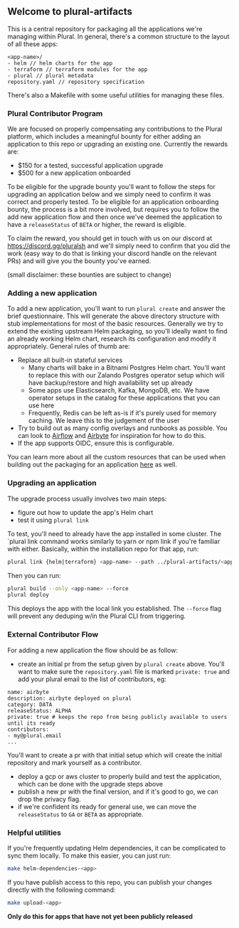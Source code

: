 ## Welcome to plural-artifacts

This is a central repository for packaging all the applications we're managing within Plural.  In general, there's a common structure to the layout of all these apps:

```
<app-name>/
- helm // helm charts for the app
- terraform // terraform modules for the app
- plural // plural metadata
repository.yaml // repository specification
```

There's also a Makefile with some useful utilities for managing these files.


### Plural Contributor Program

We are focused on properly compensating any contributions to the Plural platform, which includes a meaningful bounty for either adding an application to this repo or upgrading an existing one.  Currently the rewards are:

* $150 for a tested, successful application upgrade
* $500 for a new application onboarded

To be eligible for the upgrade bounty you'll want to follow the steps for upgrading an application below and we simply need to confirm it was correct and properly tested.  To be eligible for an application onboarding bounty, the process is a bit more involved, but requires you to follow the add new application flow and then once we've deemed the application to have a `releaseStatus` of `BETA` or higher, the reward is eligible.

To claim the reward, you should get in touch with us on our discord at https://discord.gg/pluralsh and we'll simply need to confirm that you did the work (easy way to do that is linking your discord handle on the relevant PRs) and will give you the bounty you've earned.

(small disclaimer: these bounties are subject to change)

### Adding a new application

To add a new application, you'll want to run `plural create` and answer the brief questionnaire. This will generate the above directory structure with stub implementations for most of the basic resources. Generally we try to extend the existing upstream Helm packaging, so you'll ideally want to find an already working Helm chart, research its configuration and modify it appropriately.  General rules of thumb are:

* Replace all built-in stateful services
    - Many charts will bake in a Bitnami Postgres Helm chart. You'll want to replace this with our Zalando Postgres operator setup which will have backup/restore and high availability set up already
    - Some apps use Elasticsearch, Kafka, MongoDB, etc.  We have operator setups in the catalog for these applications that you can use here
    - Frequently, Redis can be left as-is if it's purely used for memory caching. We leave this to the judgement of the user
* Try to build out as many config overlays and runbooks as possible. You can look to [Airflow](https://github.com/pluralsh/plural-artifacts/tree/f9fda1a23782739c80200ebb6da11076eeb8de9c/airflow/helm/airflow/templates) and [Airbyte](https://github.com/pluralsh/plural-artifacts/tree/main/airbyte/helm/airbyte/templates) for inspiration for how to do this.
* If the app supports OIDC, ensure this is configurable.


You can learn more about all the custom resources that can be used when building out the packaging for an application [here](https://docs.plural.sh/adding-new-application/guide) as well. 

### Upgrading an application

The upgrade process usually involves two main steps:

* figure out how to update the app's Helm chart
* test it using `plural link`

To test, you'll need to already have the app installed in some cluster.  The `plural link command works similarly to yarn or npm link if you're familiar with either. Basically, within the installation repo for that app, run:

```sh
plural link {helm|terraform} <app-name> --path ../plural-artifacts/<app-name>/{helm|terraform}/<package-name> --name <package-name>
```

Then you can run:

```sh
plural build --only <app-name> --force
plural deploy
```

This deploys the app with the local link you established. The `--force` flag will prevent any deduping w/in the Plural CLI from triggering.


### External Contributor Flow

For adding a new application the flow should be as follow:

* create an initial pr from the setup given by `plural create` above.  You'll want to make sure the `repository.yaml` file is marked `private: true` and add your plural email to the list of contributors, eg:

```
name: airbyte
description: airbyte deployed on plural
category: DATA
releaseStatus: ALPHA
private: true # keeps the repo from being publicly available to users until its ready
contributors:
- my@plural.email
...
```

You'll want to create a pr with that initial setup which will create the initial repository and mark yourself as a contributor.

* deploy a gcp or aws cluster to properly build and test the application, which can be done with the upgrade steps above
* publish a new pr with the final version, and if it's good to go, we can drop the privacy flag.
* if we're confident its ready for general use, we can move the `releaseStatus` to `GA` or `BETA` as appropriate.


### Helpful utilities

If you're frequently updating Helm dependencies, it can be complicated to sync them locally. To make this easier, you can just run:

```sh
make helm-dependencies-<app>
```

If you have publish access to this repo, you can publish your changes directly with the following command:

```sh
make upload-<app>
```

**Only do this for apps that have not yet been publicly released**